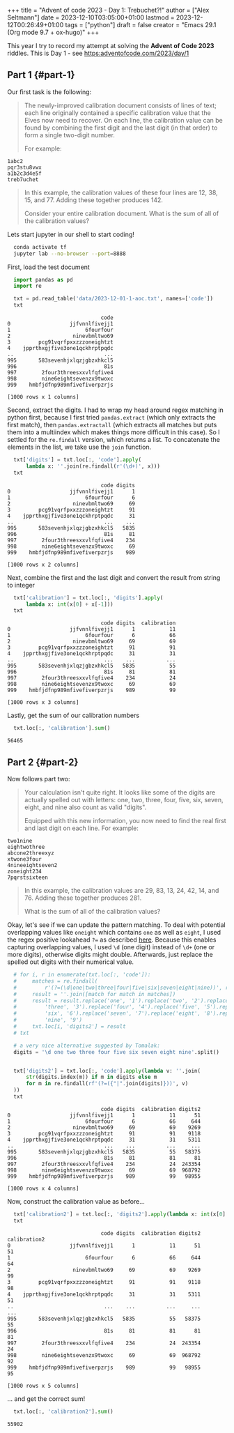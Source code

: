+++
title = "Advent of code 2023 - Day 1: Trebuchet?!"
author = ["Alex Seltmann"]
date = 2023-12-10T03:05:00+01:00
lastmod = 2023-12-12T00:26:49+01:00
tags = ["python"]
draft = false
creator = "Emacs 29.1 (Org mode 9.7 + ox-hugo)"
+++

This year I try to record my attempt at solving the **Advent of Code 2023**
riddles. This is Day 1 - see <https:adventofcode.com/2023/day/1>


## Part 1 {#part-1}

Our first task is the following:

> The newly-improved calibration document consists of lines of text; each line
> originally contained a specific calibration value that the Elves now need to
> recover. On each line, the calibration value can be found by combining the first
> digit and the last digit (in that order) to form a single two-digit number.
>
> For example:

```text
1abc2
pqr3stu8vwx
a1b2c3d4e5f
treb7uchet
```

> In this example, the calibration values of these four lines are 12, 38, 15,
> and 77. Adding these together produces 142.
>
> Consider your entire calibration document. What is the sum of all of the
> calibration values?

Lets start jupyter in our shell to start coding!

```sh
  conda activate tf
  jupyter lab --no-browser --port=8888
```

First, load the test document

```python
  import pandas as pd
  import re

  txt = pd.read_table('data/2023-12-01-1-aoc.txt', names=['code'])
  txt
```

```text
                              code
0                   jjfvnnlfivejj1
1                        6fourfour
2                    ninevbmltwo69
3         pcg91vqrfpxxzzzoneightzt
4    jpprthxgjfive3one1qckhrptpqdc
..                             ...
995       583sevenhjxlqzjgbzxhkcl5
996                            81s
997        2four3threesxxvlfqfive4
998        nine6eightsevenzx9twoxc
999    hmbfjdfnp989mfivefiverpzrjs

[1000 rows x 1 columns]
```

Second, extract the digits. I had to wrap my head around regex matching in
python first, because I first tried `pandas.extract` (which only extracts the
first match), then `pandas.extractall` (which extracts all matches but puts them
into a multiindex which makes things more difficult in this case). So I settled
for the `re.findall` version, which returns a list. To concatenate the elements
in the list, we take use the `join` function.

```python
  txt['digits'] = txt.loc[:, 'code'].apply(
      lambda x: ''.join(re.findall(r'(\d+)', x)))
  txt
```

```text
                              code digits
0                   jjfvnnlfivejj1      1
1                        6fourfour      6
2                    ninevbmltwo69     69
3         pcg91vqrfpxxzzzoneightzt     91
4    jpprthxgjfive3one1qckhrptpqdc     31
..                             ...    ...
995       583sevenhjxlqzjgbzxhkcl5   5835
996                            81s     81
997        2four3threesxxvlfqfive4    234
998        nine6eightsevenzx9twoxc     69
999    hmbfjdfnp989mfivefiverpzrjs    989

[1000 rows x 2 columns]
```

Next, combine the first and the last digit and convert the result from string to integer

```python
  txt['calibration'] = txt.loc[:, 'digits'].apply(
      lambda x: int(x[0] + x[-1]))
  txt
```

```text
                              code digits  calibration
0                   jjfvnnlfivejj1      1           11
1                        6fourfour      6           66
2                    ninevbmltwo69     69           69
3         pcg91vqrfpxxzzzoneightzt     91           91
4    jpprthxgjfive3one1qckhrptpqdc     31           31
..                             ...    ...          ...
995       583sevenhjxlqzjgbzxhkcl5   5835           55
996                            81s     81           81
997        2four3threesxxvlfqfive4    234           24
998        nine6eightsevenzx9twoxc     69           69
999    hmbfjdfnp989mfivefiverpzrjs    989           99

[1000 rows x 3 columns]
```

Lastly, get the sum of our calibration numbers

```python
  txt.loc[:, 'calibration'].sum()
```

```text
56465
```


## Part 2 {#part-2}

Now follows part two:

> Your calculation isn't quite right. It looks like some of the digits are
> actually spelled out with letters: one, two, three, four, five, six, seven,
> eight, and nine also count as valid "digits".
>
> Equipped with this new information, you now need to find the real first and last
> digit on each line. For example:

```text
two1nine
eightwothree
abcone2threexyz
xtwone3four
4nineeightseven2
zoneight234
7pqrstsixteen
```

> In this example, the calibration values are 29, 83, 13, 24, 42, 14, and 76.
> Adding these together produces 281.
>
> What is the sum of all of the calibration values?

Okay, let's see if we can update the pattern matching. To deal with potential
overlapping values like `oneight` which contains `one` as well as `eight`, I
used the regex positive lookahead `?=` as described [here](https://stackoverflow.com/a/5616910). Because this enables
capturing overlapping values, I used `\d` (one digit) instead of `\d+` (one or
more digits), otherwise digits might double. Afterwards, just replace the
spelled out digits with their numerical value.

```python
  # for i, r in enumerate(txt.loc[:, 'code']):
  #     matches = re.findall(
  #         r'(?=(\d|one|two|three|four|five|six|seven|eight|nine))', r)
  #     result = ''.join([match for match in matches])
  #     result = result.replace('one', '1').replace('two', '2').replace(
  #         'three', '3').replace('four', '4').replace('five', '5').replace(
  #         'six', '6').replace('seven', '7').replace('eight', '8').replace(
  #         'nine', '9')
  #     txt.loc[i, 'digits2'] = result
  # txt

  # a very nice alternative suggested by Tomalak:
  digits = '\d one two three four five six seven eight nine'.split()


  txt['digits2'] = txt.loc[:, 'code'].apply(lambda v: ''.join(
      str(digits.index(m)) if m in digits else m
      for m in re.findall(rf'(?=({"|".join(digits)}))', v)
  ))
  txt
```

```text
                              code digits  calibration digits2
0                   jjfvnnlfivejj1      1           11      51
1                        6fourfour      6           66     644
2                    ninevbmltwo69     69           69    9269
3         pcg91vqrfpxxzzzoneightzt     91           91    9118
4    jpprthxgjfive3one1qckhrptpqdc     31           31    5311
..                             ...    ...          ...     ...
995       583sevenhjxlqzjgbzxhkcl5   5835           55   58375
996                            81s     81           81      81
997        2four3threesxxvlfqfive4    234           24  243354
998        nine6eightsevenzx9twoxc     69           69  968792
999    hmbfjdfnp989mfivefiverpzrjs    989           99   98955

[1000 rows x 4 columns]
```

Now, construct the calibration value as before...

```python
  txt['calibration2'] = txt.loc[:, 'digits2'].apply(lambda x: int(x[0] + x[-1]))
  txt
```

```text
                              code digits  calibration digits2  calibration2
0                   jjfvnnlfivejj1      1           11      51            51
1                        6fourfour      6           66     644            64
2                    ninevbmltwo69     69           69    9269            99
3         pcg91vqrfpxxzzzoneightzt     91           91    9118            98
4    jpprthxgjfive3one1qckhrptpqdc     31           31    5311            51
..                             ...    ...          ...     ...           ...
995       583sevenhjxlqzjgbzxhkcl5   5835           55   58375            55
996                            81s     81           81      81            81
997        2four3threesxxvlfqfive4    234           24  243354            24
998        nine6eightsevenzx9twoxc     69           69  968792            92
999    hmbfjdfnp989mfivefiverpzrjs    989           99   98955            95

[1000 rows x 5 columns]
```

... and get the correct sum!

```python
  txt.loc[:, 'calibration2'].sum()
```

```text
55902
```
